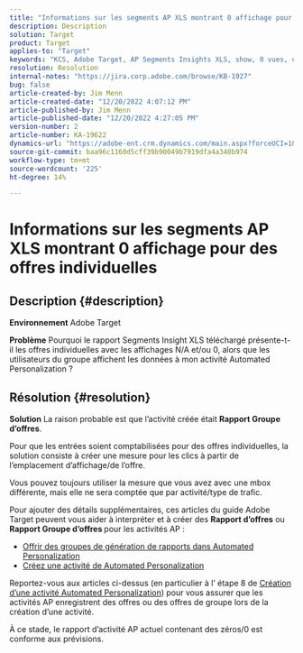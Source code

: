 ```yaml
---
title: "Informations sur les segments AP XLS montrant 0 affichage pour des offres individuelles"
description: Description
solution: Target
product: Target
applies-to: "Target"
keywords: "KCS, Adobe Target, AP Segments Insights XLS, show, 0 vues, offres individuelles"
resolution: Resolution
internal-notes: "https://jira.corp.adobe.com/browse/KB-1927"
bug: false
article-created-by: Jim Menn
article-created-date: "12/20/2022 4:07:12 PM"
article-published-by: Jim Menn
article-published-date: "12/20/2022 4:27:05 PM"
version-number: 2
article-number: KA-19622
dynamics-url: "https://adobe-ent.crm.dynamics.com/main.aspx?forceUCI=1&pagetype=entityrecord&etn=knowledgearticle&id=424d2d5c-8080-ed11-81ac-6045bd006704"
source-git-commit: baa96c1160d5cff39b90049b7919dfa4a340b974
workflow-type: tm+mt
source-wordcount: '225'
ht-degree: 14%

---
```


# Informations sur les segments AP XLS montrant 0 affichage pour des offres individuelles

## Description {#description}


<b>Environnement</b>
Adobe Target

<b>Problème</b>
Pourquoi le rapport Segments Insight XLS téléchargé présente-t-il les offres individuelles avec les affichages N/A et/ou 0, alors que les utilisateurs du groupe affichent les données à mon activité Automated Personalization ?


## Résolution {#resolution}


<b>Solution</b>
La raison probable est que l’activité créée était <b>Rapport Groupe d’offres</b>.

Pour que les entrées soient comptabilisées pour des offres individuelles, la solution consiste à créer une mesure pour les clics à partir de l’emplacement d’affichage/de l’offre.

Vous pouvez toujours utiliser la mesure que vous avez avec une mbox différente, mais elle ne sera comptée que par activité/type de trafic.

Pour ajouter des détails supplémentaires, ces articles du guide Adobe Target peuvent vous aider à interpréter et à créer des <b>Rapport d’offres</b> ou <b>Rapport Groupe d’offres </b>pour les activités AP :

- [Offrir des groupes de génération de rapports dans Automated Personalization](https://experienceleague.adobe.com/docs/target/using/reports/offer-reporting-groups-in-automated-personalization.html)
- [Créez une activité de Automated Personalization](https://experienceleague.adobe.com/docs/target/using/activities/automated-personalization/create-ap-activity.html?lang=fr)




Reportez-vous aux articles ci-dessus (en particulier à l’ étape 8 de [Création d’une activité Automated Personalization](https://experienceleague.adobe.com/docs/target/using/activities/automated-personalization/create-ap-activity.html?lang=fr)) pour vous assurer que les activités AP enregistrent des offres ou des offres de groupe lors de la création d’une activité.

À ce stade, le rapport d’activité AP actuel contenant des zéros/0 est conforme aux prévisions.
